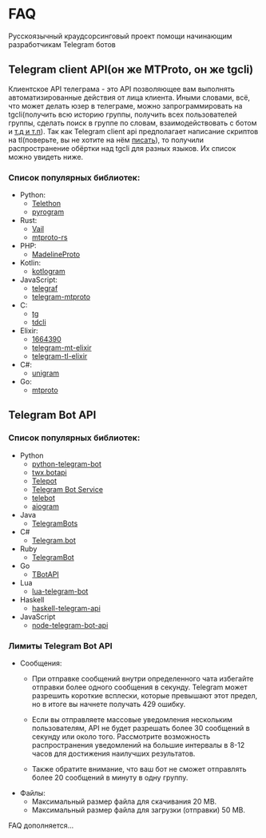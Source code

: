# FAQ
Русскоязычный краудсорсинговый проект помощи начинающим разработчикам Telegram ботов
## Telegram client API(он же MTProto, он же tgcli)
Клиентское API телеграма - это API позволяющее вам выполнять автоматизированные действия от лица клиента.
Иными словами, всё, что может делать юзер в телеграме, можно запрограммировать на tgcli(получить всю историю группы,
получить всех пользователей группы, сделать поиск в группе по словам, взаимодействовать с ботом и [т.д и т.п](http://stek29.rocks/tl-schema/latest/)).
Так как Telegram client api предполагает написание скриптов на tl(поверьте, вы не хотите на нём [писать](https://tlgrm.ru/docs/mtproto/TL)), то получили распространение обёртки над tgcli для разных языков.
Их список можно увидеть ниже.
### Список популярных библиотек:
+ Python:
  - [Telethon](https://github.com/LonamiWebs/Telethon)
  - [pyrogram](https://github.com/pyrogram/pyrogram)  
+ Rust: 
  - [Vail](https://github.com/JuanPotato/Vail)
  - [mtproto-rs](https://github.com/Connicpu/mtproto-rs)  
+ PHP: 
  - [MadelineProto](https://github.com/danog/MadelineProto)  
+ Kotlin: 
  - [kotlogram](https://github.com/badoualy/kotlogram)  
+ JavaScript: 
  - [telegraf](https://github.com/telegraf/telegraf)
  - [telegram-mtproto](https://github.com/zerobias/telegram-mtproto)  
+ C: 
  - [tg](https://github.com/vysheng/tg)
  - [tdcli](https://bitbucket.org/vysheng/tdcli)  
+ Elixir: 
  - [1664390](https://gitlab.com/snippets/1664390)
  - [telegram-mt-elixir](https://github.com/Fnux/telegram-mt-elixir)
  - [telegram-tl-elixir](https://github.com/Fnux/telegram-tl-elixir)  
+ C#: 
  - [unigram](https://github.com/unigramdev/unigram)  
+ Go: 
  - [mtproto](https://github.com/sdidyk/mtproto)  

## Telegram Bot API
### Список популярных библиотек:
+ Python
  - [python-telegram-bot](https://github.com/python-telegram-bot/python-telegram-bot)
  - [twx.botapi](https://github.com/datamachine/twx.botapi)
  - [Telepot](https://github.com/nickoala/telepot)
  - [Telegram Bot Service](https://github.com/sourcesimian/txTelegramBot)
  - [telebot](https://github.com/yukuku/telebot)
  - [aiogram](https://github.com/aiogram/aiogram)
+ Java
  - [TelegramBots](https://github.com/rubenlagus/TelegramBots)
+ C#
  - [Telegram.bot](https://github.com/TelegramBots/Telegram.Bot)
+ Ruby
  - [TelegramBot](https://github.com/eljojo/telegram_bot)
+ Go
  - [TBotAPI](https://github.com/mrd0ll4r/tbotapi)
+ Lua
  - [lua-telegram-bot](https://github.com/cosmonawt/lua-telegram-bot)
+ Haskell
  - [haskell-telegram-api](https://github.com/klappvisor/haskell-telegram-api)
+ JavaScript
  - [node-telegram-bot-api](https://github.com/yagop/node-telegram-bot-api)

### Лимиты Telegram Bot API

+ Сообщения:
  - При отправке сообщений внутри определенного чата избегайте отправки более одного сообщения в секунду. Telegram может разрешить короткие всплески, которые превышают этот предел, но в итоге вы начнете получать 429 ошибку.

  - Если вы отправляете массовые уведомления нескольким пользователям, API не будет разрешать более 30 сообщений в секунду или около того. Рассмотрите возможность распространения уведомлений на большие интервалы в 8-12 часов для достижения наилучших результатов.

  - Также обратите внимание, что ваш бот не сможет отправлять более 20 сообщений в минуту в одну группу.
+ Файлы:
	- Максимальный размер файла для скачивания 20 MB.
  - Максимальный размер файла для загрузки (отправки) 50 MB.

FAQ дополняется...  
